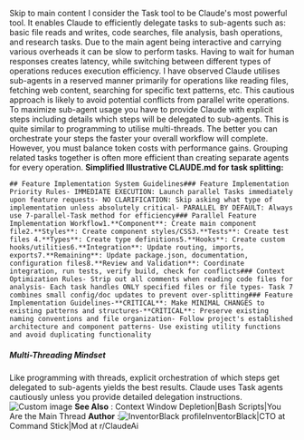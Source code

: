 Skip to main content
I consider the Task tool to be Claude's most powerful tool.
It enables Claude to efficiently delegate tasks to sub-agents such as: basic file reads and writes, code searches, file analysis, bash operations, and research tasks.
Due to the main agent being interactive and carrying various overheads it can be slow to perform tasks. Having to wait for human responses creates latency, while switching between different types of operations reduces execution efficiency.
I have observed Claude utilises sub-agents in a reserved manner primarily for operations like reading files, fetching web content, searching for specific text patterns, etc. This cautious approach is likely to avoid potential conflicts from parallel write operations.
To maximize sub-agent usage you have to provide Claude with explicit steps including details which steps will be delegated to sub-agents. This is quite similar to programming to utilise multi-threads. The better you can orchestrate your steps the faster your overall workflow will complete.
However, you must balance token costs with performance gains. Grouping related tasks together is often more efficient than creating separate agents for every operation.
**Simplified Illustrative CLAUDE.md for task splitting:**
```
## Feature Implementation System Guidelines### Feature Implementation Priority Rules- IMMEDIATE EXECUTION: Launch parallel Tasks immediately upon feature requests- NO CLARIFICATION: Skip asking what type of implementation unless absolutely critical- PARALLEL BY DEFAULT: Always use 7-parallel-Task method for efficiency### Parallel Feature Implementation Workflow1.**Component**: Create main component file2.**Styles**: Create component styles/CSS3.**Tests**: Create test files 4.**Types**: Create type definitions5.**Hooks**: Create custom hooks/utilities6.**Integration**: Update routing, imports, exports7.**Remaining**: Update package.json, documentation, configuration files8.**Review and Validation**: Coordinate integration, run tests, verify build, check for conflicts### Context Optimization Rules- Strip out all comments when reading code files for analysis- Each task handles ONLY specified files or file types- Task 7 combines small config/doc updates to prevent over-splitting### Feature Implementation Guidelines-**CRITICAL**: Make MINIMAL CHANGES to existing patterns and structures-**CRITICAL**: Preserve existing naming conventions and file organization- Follow project's established architecture and component patterns- Use existing utility functions and avoid duplicating functionality
```

##### Multi-Threading Mindset
Like programming with threads, explicit orchestration of which steps get delegated to sub-agents yields the best results. Claude uses Task agents cautiously unless you provide detailed delegation instructions.
![Custom image](https://www.claudelog.com/img/discovery/026_japan.png)
**See Also** : Context Window Depletion|Bash Scripts|You Are the Main Thread
**Author** :![InventorBlack profile](https://www.claudelog.com/img/claudes-greatest-soldier.png)InventorBlack|CTO at Command Stick|Mod at r/ClaudeAi
